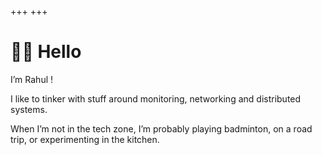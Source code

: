 +++
+++
# 👋🏽 Hello

I’m Rahul !

I like to tinker with stuff around monitoring, networking and distributed systems.

When I’m not in the tech zone, I’m probably playing badminton, on a road trip, or experimenting in the kitchen. 
